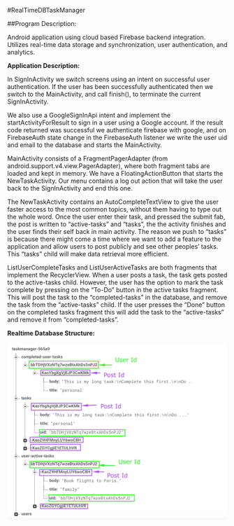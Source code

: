 #RealTimeDBTaskManager

##Program Description:

Android application using cloud based Firebase backend integration. Utilizes real-time data storage
and synchronization, user authentication, and analytics.


**Application Description:**  

In SignInActivity we switch screens using an intent on successful user authentication. If the
user has been successfully authenticated then we switch to the MainActivity, and call finish(), to
terminate the current SignInActivity.

We also use a GoogleSignInApi intent and implement the startActivityForResult to sign in a user
using a Google account. If the result code returned was successful we authenticate firebase with
google, and on FirebaseAuth state change in the FirebaseAuth listener we write the user uid and
email to the database and starts the MainActivity.

MainActivity consists of a FragmentPagerAdapter (from android.support.v4.view.PagerAdapter),
where both fragment tabs are loaded and kept in memory. We have a FloatingActionButton that starts
the NewTaskActivity. Our menu contains a log out action that will take the user back to the
SignInActivity and end this one.

The NewTaskActivity contains an AutoCompleteTextView to give the user faster access to the most
common topics, without them having to type out the whole word. Once the user enter their task, and
pressed the submit fab, the post is written to “active-tasks” and “tasks”, the the activity finishes
and the user finds their self back in main activity. The reason we push to “tasks” is because there
might come a time where we want to add a feature to the application and allow users to post publicly
and see other peoples’ tasks. This “tasks” child will make data retrieval more efficient.

ListUserCompleteTasks and ListUserActiveTasks are both fragments that implement the
RecyclerView. When a user posts a task, the task gets posted to the active-tasks child. However, the
user has the option to mark the task complete by pressing on the “To-Do” button in the active tasks
fragment. This will post the task to the “completed-tasks” in the database, and remove the task from
the “active-tasks” child. If the user presses the “Done” button on the completed tasks fragment this
will add the task to the “active-tasks” and remove it from “completed-tasks”.



**Realtime Database Structure:**


![alt text][database]

[database]: https://github.com/VeeShostak/RealTimeDBTaskManager/blob/master/RealtimeDbStructureA.png "database stucture"
